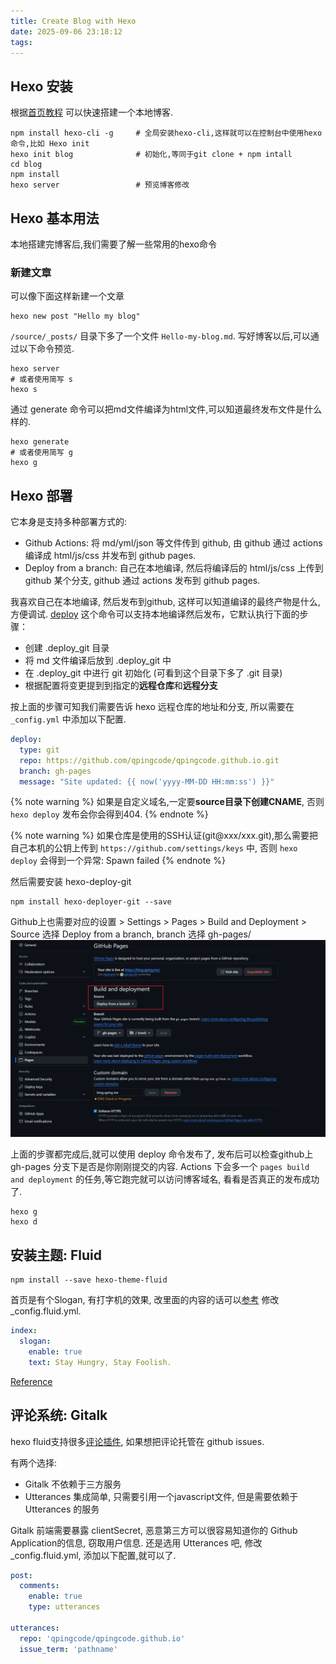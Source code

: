 ```yaml
---
title: Create Blog with Hexo
date: 2025-09-06 23:18:12
tags:
---
```


## Hexo 安装

根据[首页教程](https://hexo.io/zh-cn/) 可以快速搭建一个本地博客.

```shell
npm install hexo-cli -g     # 全局安装hexo-cli,这样就可以在控制台中使用hexo命令,比如 Hexo init
hexo init blog              # 初始化,等同于git clone + npm intall
cd blog         
npm install
hexo server                 # 预览博客修改
```

## Hexo 基本用法

本地搭建完博客后,我们需要了解一些常用的hexo命令

### 新建文章

可以像下面这样新建一个文章

``` shell
hexo new post "Hello my blog"
```

`/source/_posts/` 目录下多了一个文件 `Hello-my-blog.md`.
写好博客以后,可以通过以下命令预览.

``` shell
hexo server
# 或者使用简写 s
hexo s
```

通过 generate 命令可以把md文件编译为html文件,可以知道最终发布文件是什么样的.

``` shell
hexo generate
# 或者使用简写 g
hexo g
```

## Hexo 部署

它本身是支持多种部署方式的:

- Github Actions: 将 md/yml/json 等文件传到 github, 由 github 通过 actions 编译成 html/js/css 并发布到 github pages.
- Deploy from a branch: 自己在本地编译, 然后将编译后的 html/js/css 上传到 github 某个分支, github 通过 actions 发布到 github pages.

我喜欢自己在本地编译, 然后发布到github, 这样可以知道编译的最终产物是什么, 方便调试.
[deploy](https://hexo.io/zh-cn/docs/one-command-deployment) 这个命令可以支持本地编译然后发布，它默认执行下面的步骤：

- 创建 .deploy_git 目录
- 将 md 文件编译后放到 .deploy_git 中
- 在 .deploy_git 中进行 git 初始化 (可看到这个目录下多了 .git 目录)
- 根据配置将变更提到到指定的**远程仓库**和**远程分支**

按上面的步骤可知我们需要告诉 hexo 远程仓库的地址和分支, 所以需要在 `_config.yml` 中添加以下配置.

``` yaml
deploy:
  type: git
  repo: https://github.com/qpingcode/qpingcode.github.io.git
  branch: gh-pages
  message: "Site updated: {{ now('yyyy-MM-DD HH:mm:ss') }}"
```

{% note warning %}
如果是自定义域名,一定要**source目录下创建CNAME**, 否则  `hexo deploy` 发布会你会得到404.
{% endnote %}

{% note warning %}
如果仓库是使用的SSH认证(git@xxx/xxx.git),那么需要把自己本机的公钥上传到 `https://github.com/settings/keys` 中, 否则 `hexo deploy` 会得到一个异常: Spawn failed
{% endnote %}

然后需要安装 hexo-deploy-git

```shell
npm install hexo-deployer-git --save
```

Github上也需要对应的设置 > Settings > Pages > Build and Deployment > Source 选择 Deploy from a branch, branch 选择 gh-pages/
![github deploy method](images/Create-blog-withhexo-github-deploy-methods.png)

上面的步骤都完成后,就可以使用 deploy 命令发布了, 发布后可以检查github上 gh-pages 分支下是否是你刚刚提交的内容.
Actions 下会多一个 `pages build and deployment` 的任务,等它跑完就可以访问博客域名, 看看是否真正的发布成功了.

```shell
hexo g
hexo d
```

## 安装主题: Fluid

``` shell
npm install --save hexo-theme-fluid
```

首页是有个Slogan, 有打字机的效果, 改里面的内容的话可以[参考](https://hexo.fluid-dev.com/docs/guide/#slogan-%E6%89%93%E5%AD%97%E6%9C%BA) 修改 _config.fluid.yml.

```yml
index:
  slogan:
    enable: true
    text: Stay Hungry, Stay Foolish.
```

[Reference](https://github.com/fluid-dev/hexo-theme-fluid)

## 评论系统: Gitalk

hexo fluid支持很多[评论插件](https://hexo.fluid-dev.com/docs/guide/#%E8%AF%84%E8%AE%BA), 如果想把评论托管在 github issues.

有两个选择:

- Gitalk 不依赖于三方服务
- Utterances 集成简单, 只需要引用一个javascript文件, 但是需要依赖于 Utterances 的服务

Gitalk 前端需要暴露 clientSecret, 恶意第三方可以很容易知道你的 Github Application的信息, 窃取用户信息.
还是选用 Utterances 吧, 修改 _config.fluid.yml, 添加以下配置,就可以了.

```yml
post:
  comments:
    enable: true
    type: utterances

utterances:
  repo: 'qpingcode/qpingcode.github.io'
  issue_term: 'pathname'
```
